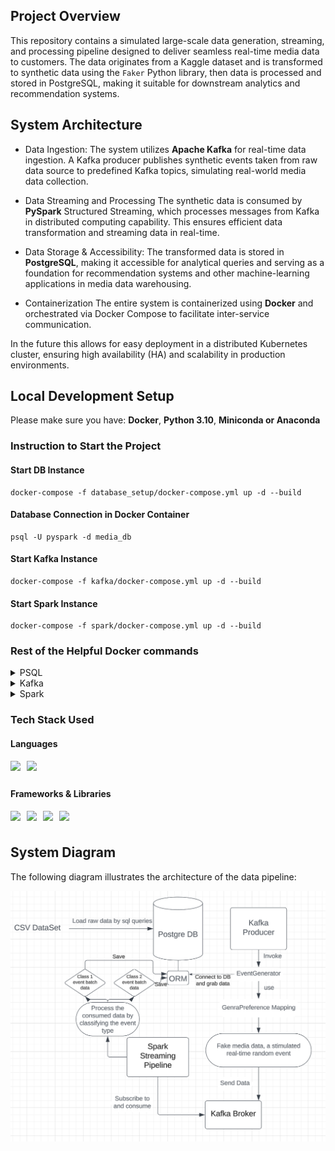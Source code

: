 ## Project Overview

This repository contains a simulated large-scale data generation, streaming, and processing pipeline designed to deliver seamless real-time media data to customers. The data originates from a Kaggle dataset and is transformed to synthetic data using the `Faker` Python library, then data is processed and stored in PostgreSQL, making it suitable for downstream analytics and recommendation systems.

## System Architecture

* Data Ingestion:
The system utilizes **Apache Kafka** for real-time data ingestion. A Kafka producer publishes synthetic events taken from raw data source to predefined Kafka topics, simulating real-world media data collection.

* Data Streaming and Processing
The synthetic data is consumed by **PySpark** Structured Streaming, which processes messages from Kafka in distributed computing capability. This ensures efficient data transformation and streaming data in real-time.

* Data Storage & Accessibility:
The transformed data is stored in **PostgreSQL**, making it accessible for analytical queries and serving as a foundation for recommendation systems and other machine-learning applications in media data warehousing.

* Containerization
The entire system is containerized using **Docker** and orchestrated via Docker Compose to facilitate inter-service communication. 


In the future this allows for easy deployment in a distributed Kubernetes cluster, ensuring high availability (HA) and scalability in production environments.

## Local Development Setup

Please make sure you have: **Docker**, **Python 3.10**, **Miniconda or Anaconda**

### Instruction to Start the Project

#### Start DB Instance
```shell
docker-compose -f database_setup/docker-compose.yml up -d --build
```


#### Database Connection in Docker Container
```shell
psql -U pyspark -d media_db
```

#### Start Kafka Instance
```shell
docker-compose -f kafka/docker-compose.yml up -d --build
```

#### Start Spark Instance
```shell
docker-compose -f spark/docker-compose.yml up -d --build
```

### Rest of the Helpful Docker commands
<details>
<summary>PSQL</summary>

#### Stop
```shell
docker-compose -f database/docker-compose.yml down
```

#### Remove DB
```shell
docker rm musicDB
```
</details>

<details>
<summary>Kafka</summary>

#### Stop Kafka Instance
```shell
docker-compose -f kafka/docker-compose.yml down
```
</details>

<details>
<summary>Spark</summary>

#### Stop Spark Instance
```shell
docker-compose -f spark/docker-compose.yml down
```
</details>

### Tech Stack Used

#### Languages
<div style="display: flex; gap: 10px; align-items: center;">
  <img src="https://img.shields.io/badge/Python-3776AB?style=for-the-badge&logo=python&logoColor=white" height="25">
  <img src="https://img.shields.io/badge/SQL-000000?style=for-the-badge&logo=database&logoColor=white" height="25">
</div>

#### Frameworks & Libraries
<div style="display: flex; gap: 10px; align-items: center;">
  <img src="https://img.shields.io/badge/Apache_Kafka-231F20?style=for-the-badge&logo=apachekafka&logoColor=white" height="25">
  <img src="https://img.shields.io/badge/PySpark-E25A1C?style=for-the-badge&logo=apache-spark&logoColor=white" height="25">
  <img src="https://img.shields.io/badge/Docker-2496ED?style=for-the-badge&logo=docker&logoColor=white" height="25">
  <img src="https://img.shields.io/badge/PostgreSQL-4169E1?style=for-the-badge&logo=postgresql&logoColor=white" height="25">
</div>

## System Diagram

The following diagram illustrates the architecture of the data pipeline:

![System Architecture](./assets/SystemArchitecture.PNG)